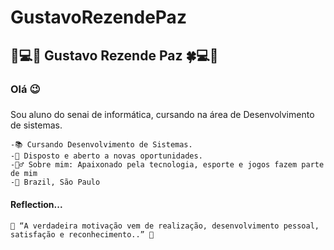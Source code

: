 # GustavoRezendePaz
## 📌💻🍀 Gustavo Rezende Paz 🍀💻📌
###
### Olá 😉
###
Sou aluno do senai de informática, cursando na área de Desenvolvimento de sistemas.


    -📚 Cursando Desenvolvimento de Sistemas.
    -🧐 Disposto e aberto a novas oportunidades.
    -🙋‍♂️ Sobre mim: Apaixonado pela tecnologia, esporte e jogos fazem parte de mim
    -📌 Brazil, São Paulo

  #### Reflection...
    💭 “A verdadeira motivação vem de realização, desenvolvimento pessoal, satisfação e reconhecimento..” 💭
